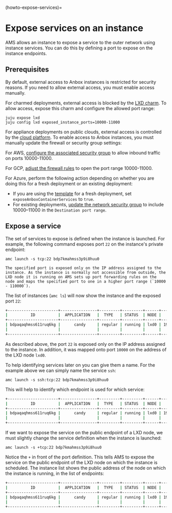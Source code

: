 (howto-expose-services)=
# Expose services on an instance

AMS allows an instance to expose a service to the outer network using instance services. You can do this by defining a port to expose on the instance endpoints.

## Prerequisites

By default, external access to Anbox instances is restricted for security reasons. If you need to allow external access, you must enable access manually.

For charmed deployments, external access is blocked by the [LXD charm](https://charmhub.io/ams-lxd). To allow access, expose this charm and configure the allowed port range:

    juju expose lxd
    juju config lxd exposed_instance_ports=10000-11000

For appliance deployments on public clouds, external access is controlled by the [cloud platform](https://documentation.ubuntu.com/anbox-cloud/howto/install-appliance/landing/#supported-cloud-platforms). To enable access to Anbox instances, you must manually update the firewall or security group settings:

For AWS, [configure the associated security group](https://docs.aws.amazon.com/vpc/latest/userguide/working-with-security-group-rules.html) to allow inbound traffic on ports 10000-11000.

For GCP, [adjust the firewall rules](https://documentation.ubuntu.com/anbox-cloud/howto/install-appliance/install-on-google-cloud/#firewall-setup) to open the port range 10000-11000.

For Azure, perform the following action depending on whether you are doing this for a fresh deployment or an existing deployment:
- If you are using the [template](https://github.com/Azure/azure-quickstart-templates/tree/master/quickstarts/canonical/anbox) for a fresh deployment, set `exposeAnboxContainerServices` to `true`.
- For existing deployments, [update the network security group](https://learn.microsoft.com/en-us/azure/virtual-network/manage-network-security-group?tabs=network-security-group-portal#create-a-security-rule) to include 10000–11000 in the `Destination port range`.


## Expose a service

The set of services to expose is defined when the instance is launched. For example, the following command exposes port `22` on the instance's private endpoint:

    amc launch -s tcp:22 bdp7kmahmss3p9i8huu0

```{note}
The specified port is exposed only on the IP address assigned to the instance. As the instance is normally not accessible from outside, the LXD node it is running on AMS sets up port forwarding rules on the node and maps the specified port to one in a higher port range (`10000 - 110000`).
```

The list of instances (`amc ls`) will now show the instance and the exposed port `22`:

```bash
+----------------------+----------------+---------+---------+------+---------------+------------------------+
|          ID          |  APPLICATION   |  TYPE   | STATUS  | NODE |    ADDRESS    |       ENDPOINTS        |
+----------------------+----------------+---------+---------+------+---------------+------------------------+
| bdpaqaqhmss611ruq6kg |      candy     | regular | running | lxd0 | 192.168.100.2 | 192.168.100.2:22/tcp   |
|                      |                |         |         |      |               | 10.103.46.41:10000/tcp |
+----------------------+----------------+---------+---------+------+---------------+------------------------+
```

As described above, the port `22` is exposed only on the IP address assigned to the instance.
In addition, it was mapped onto port `10000` on the address of the LXD node `lxd0`.

To help identifying services later on you can give them a name. For the example above we can simply name the service `ssh`:

    amc launch -s ssh:tcp:22 bdp7kmahmss3p9i8huu0

This will help to identify which endpoint is used for which service:

```bash
+----------------------+----------------+---------+---------+------+---------------+----------------------------+
|          ID          |  APPLICATION   |  TYPE   | STATUS  | NODE |    ADDRESS    |       ENDPOINTS            |
+----------------------+----------------+---------+---------+------+---------------+----------------------------+
| bdpaqaqhmss611ruq6kg |      candy     | regular | running | lxd0 | 192.168.100.2 | ssh:192.168.100.2:22/tcp   |
|                      |                |         |         |      |               | ssh:10.103.46.41:10000/tcp |
+----------------------+----------------+---------+---------+------+---------------+----------------------------+
```

If we want to expose the service on the public endpoint of a LXD node, we must slightly change the service definition when the instance is launched:

    amc launch -s +tcp:22 bdp7kmahmss3p9i8huu0


Notice the `+` in front of the port definition. This tells AMS to expose the service on the public endpoint of the LXD node on which the instance is scheduled. The instance list shows the public address of the node on which the instance is running, in the list of endpoints:

```bash
+----------------------+----------------+---------+---------+------+---------------+------------------------+
|          ID          |  APPLICATION   |  TYPE   | STATUS  | NODE |    ADDRESS    |       ENDPOINTS        |
+----------------------+----------------+---------+---------+------+---------------+------------------------+
| bdpaqaqhmss611ruq6kg |      candy     | regular | running | lxd0 | 192.168.100.2 | 192.168.100.2:22/tcp   |
|                      |                |         |         |      |               | 147.3.23.6:10000/tcp   |
+----------------------+----------------+---------+---------+------+---------------+------------------------+
```
